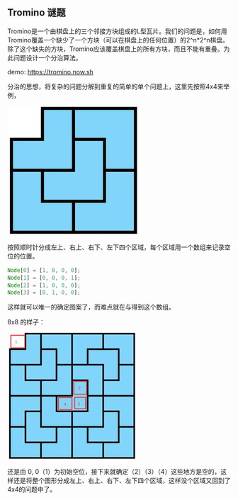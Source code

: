 ## Tromino 谜题
Tromino是一个由棋盘上的三个邻接方块组成的L型瓦片。我们的问题是，如何用Tromino覆盖一个缺少了一个方块（可以在棋盘上的任何位置）的2^n*2^n棋盘。除了这个缺失的方块，Tromino应该覆盖棋盘上的所有方块，而且不能有重叠。为此问题设计一个分治算法。

demo: https://tromino.now.sh

分治的思想，将复杂的问题分解到重复的简单的单个问题上，这里先按照4x4来举例，

![img](README.assets/clip_image002.jpg)

按照顺时针分成左上、右上、右下、左下四个区域，每个区域用一个数组来记录空位的位置。

```js
Node[0] = [1, 0, 0, 0];
Node[1] = [0, 0, 0, 1];
Node[2] = [1, 0, 0, 0];
Node[3] = [0, 1, 0, 0];
```

这样就可以唯一的确定图案了，而难点就在与得到这个数组。



8x8 的样子：

![img](README.assets/clip_image002-1592302975240.jpg)

还是由 0, 0（1）为初始空位，接下来就确定（2）（3）（4）这些地方是空的，这样还是将整个图形分成左上、右上、右下、左下四个区域，这样没个区域又回到了4x4的问题中了。